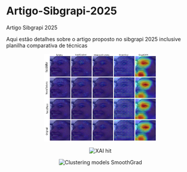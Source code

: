 # Artigo-Sibgrapi-2025
Artigo Sibgrapi 2025

Aqui estão detalhes sobre o artigo proposto no sibgrapi 2025
inclusive planilha comparativa de técnicas

<p align="center">
<img src="xai_miss_novo.png" width="300" alt="XAI Miss">
</p>

<p align="center">
<img src="xai-hit_novo.png" width="300" alt="XAI hit">
</p>

<p align="center">
<img src="clustering_models_SmoothGrad_novo.png" width="300" alt="Clustering models SmoothGrad">
</p>

